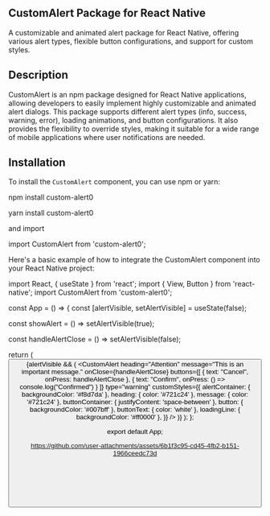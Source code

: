 ## CustomAlert Package for React Native

A customizable and animated alert package for React Native, offering various alert types, flexible button configurations, and support for custom styles.

## Description

CustomAlert is an npm package designed for React Native applications, allowing developers to easily implement highly customizable and animated alert dialogs. This package supports different alert types (info, success, warning, error), loading animations, and button configurations. It also provides the flexibility to override styles, making it suitable for a wide range of mobile applications where user notifications are needed.

## Installation

To install the `CustomAlert` component, you can use npm or yarn:

npm install custom-alert0

yarn install custom-alert0


and import 

import CustomAlert from 'custom-alert0'; 



Here's a basic example of how to integrate the CustomAlert component into your React Native project:






import React, { useState } from 'react';
import { View, Button } from 'react-native';
import CustomAlert from 'custom-alert0';

const App = () => {
  const [alertVisible, setAlertVisible] = useState(false);

  const showAlert = () => setAlertVisible(true);

  const handleAlertClose = () => setAlertVisible(false);

  return (
    <View>
      <Button title="Show Alert" onPress={showAlert} />
      {alertVisible && (
        <CustomAlert
          heading="Attention"
          message="This is an important message."
          onClose={handleAlertClose}
          buttons={[
            { text: "Cancel", onPress: handleAlertClose },
            { text: "Confirm", onPress: () => console.log("Confirmed") }
          ]}
          type="warning"
          customStyles={{
            alertContainer: { backgroundColor: '#f8d7da' },
            heading: { color: '#721c24' },
            message: { color: '#721c24' },
            buttonContainer: { justifyContent: 'space-between' },
            button: { backgroundColor: '#007bff' },
            buttonText: { color: 'white' },
            loadingLine: { backgroundColor: '#ff0000' },
          }}
        />
      )}
    </View>
  );
};

export default App;







https://github.com/user-attachments/assets/6b1f3c95-cd45-4fb2-b151-1966ceedc73d




```bash






